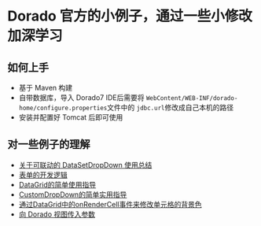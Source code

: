 # Dorado 官方的小例子，通过一些小修改加深学习

## 如何上手

- 基于 Maven 构建
- 自带数据库，导入 Dorado7 IDE后需要将 `WebContent/WEB-INF/dorado-home/configure.properties`文件中的 `jdbc.url`修改成自己本机的路径
- 安装并配置好 Tomcat 后即可使用

## 对一些例子的理解

- [关于可联动的 DataSetDropDown 使用总结](https://github.com/toulezu/play/blob/master/Dorado/dorado-sample-center/docs/关于可联动的%20DataSetDropDown%20使用总结.md)
- [表单的开发逻辑](https://github.com/toulezu/play/blob/master/Dorado/dorado-sample-center/docs/表单的开发逻辑.md)
- [DataGrid的简单使用指导](https://github.com/toulezu/play/blob/master/Dorado/dorado-sample-center/docs/DataGrid的简单使用指导.md)
- [CustomDropDown的简单实用指导](https://github.com/toulezu/play/blob/master/Dorado/dorado-sample-center/docs/CustomDropDown的简单实用指导.md)
- [通过DataGrid中的onRenderCell事件来修改单元格的背景色](https://github.com/toulezu/play/blob/master/Dorado/dorado-sample-center/docs/通过DataGrid中的onRenderCell事件来修改单元格的背景色.md)
- [向 Dorado 视图传入参数](https://github.com/toulezu/play/blob/master/Dorado/dorado-sample-center/docs/向%20Dorado%20视图传入参数.md)
